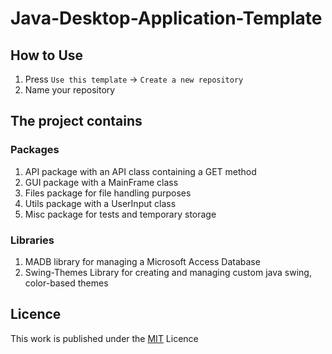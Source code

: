# Java-Desktop-Application-Template

## How to Use

1. Press `Use this template` -> `Create a new repository`
2. Name your repository 

## The project contains

### Packages

1. API package with an API class containing a GET method
2. GUI package with a MainFrame class
3. Files package for file handling purposes
4. Utils package with a UserInput class
5. Misc package for tests and temporary storage

### Libraries

1. MADB library for managing a Microsoft Access Database
2. Swing-Themes Library for creating and managing custom java swing, color-based themes

## Licence 

This work is published under the [MIT](https://github.com/DMG-TechLabs/Java-Desktop-Application-Template/blob/main/LICENSE) Licence
